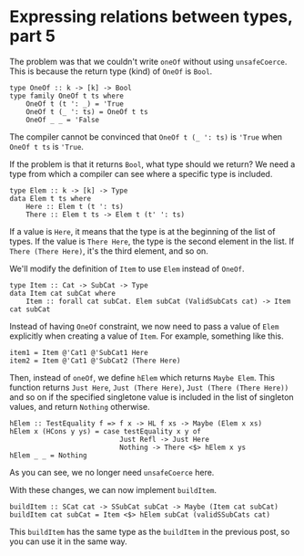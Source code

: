# Expressing relations between types, part 5

The problem was that we couldn't write `oneOf` without using `unsafeCoerce`. This is because the return type (kind) of `OneOf` is `Bool`.

```
type OneOf :: k -> [k] -> Bool
type family OneOf t ts where
    OneOf t (t ': _) = 'True
    OneOf t (_ ': ts) = OneOf t ts
    OneOf _ _ = 'False
```

The compiler cannot be convinced that `OneOf t (_ ': ts)` is `'True` when `OneOf t ts` is `'True`.

If the problem is that it returns `Bool`, what type should we return? We need a type from which a compiler can see where a specific type is included.

```
type Elem :: k -> [k] -> Type
data Elem t ts where
    Here :: Elem t (t ': ts)
    There :: Elem t ts -> Elem t (t' ': ts)
```

If a value is `Here`, it means that the type is at the beginning of the list of types. If the value is `There Here`, the type is the second element in the list. If `There (There Here)`, it's the third element, and so on.

We'll modify the definition of `Item` to use `Elem` instead of `OneOf`.

```
type Item :: Cat -> SubCat -> Type
data Item cat subCat where
    Item :: forall cat subCat. Elem subCat (ValidSubCats cat) -> Item cat subCat
```

Instead of having `OneOf` constraint, we now need to pass a value of `Elem` explicitly when creating a value of `Item`. For example, something like this.

```
item1 = Item @'Cat1 @'SubCat1 Here
item2 = Item @'Cat1 @'SubCat2 (There Here)
```

Then, instead of `oneOf`, we define `hElem` which returns `Maybe Elem`. This function returns `Just Here`, `Just (There Here)`, `Just (There (There Here))` and so on if the specified singletone value is included in the list of singleton values, and return `Nothing` otherwise.

```
hElem :: TestEquality f => f x -> HL f xs -> Maybe (Elem x xs)
hElem x (HCons y ys) = case testEquality x y of
                           Just Refl -> Just Here
                           Nothing -> There <$> hElem x ys
hElem _ _ = Nothing
```

As you can see, we no longer need `unsafeCoerce` here.

With these changes, we can now implement `buildItem`.

```
buildItem :: SCat cat -> SSubCat subCat -> Maybe (Item cat subCat)
buildItem cat subCat = Item <$> hElem subCat (validSSubCats cat)
```

This `buildItem` has the same type as the `buildItem` in the previous post, so you can use it in the same way.
